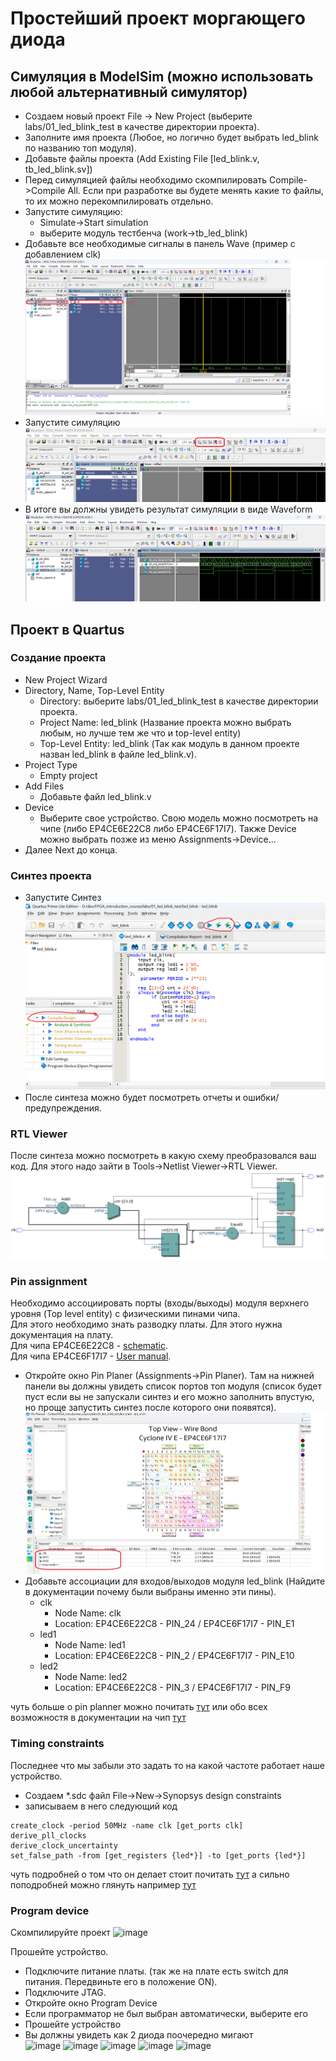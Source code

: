# Простейший проект моргающего диода

## Симуляция в ModelSim (можно использовать любой альтернативный симулятор)

* Создаем новый проект File -> New Project (выберите labs/01_led_blink_test в качестве директории проекта).
* Заполните имя проекта (Любое, но логично будет выбрать led_blink по названию топ модуля).
* Добавьте файлы проекта (Add Existing File [led_blink.v, tb_led_blink.sv])
* Перед симуляцией файлы необходимо скомпилировать Compile->Compile All. Если при разработке вы будете менять какие то файлы, то их можно перекомпилировать отдельно.
* Запустите симуляцию: 
    * Simulate->Start simulation
    * выберите модуль тестбенча (work->tb_led_blink)
* Добавьте все необходимые сигналы в панель Wave (пример с добавлением clk)
![sim_add_to_wave](readme_data/simulation_add_to_wave.png)
* Запустите симуляцию
![sim_start](readme_data/simulation_start.png)
* В итоге вы должны увидеть результат симуляции в виде Waveform
![sim_result](readme_data/simulation_result.png)
## Проект в Quartus

### Создание проекта
* New Project Wizard
* Directory, Name, Top-Level Entity
    * Directory: выберите labs/01_led_blink_test в качестве директории проекта.
    * Project Name: led_blink (Название проекта можно выбрать любым, но лучше тем же что и top-level entity)
    * Top-Level Entity: led_blink (Так как модуль в данном проекте назван led_blink в файле led_blink.v).
*  Project Type
    *  Empty project
*  Add Files
    *  Добавьте файл led_blink.v
*  Device
    *  Выберите свое устройство. Свою модель можно посмотреть на чипе (либо EP4CE6E22C8 либо EP4CE6F17I7). Также Device можно выбрать позже из меню Assignments->Device...
*  Далее Next до конца.
### Синтез проекта
* Запустите Синтез ![compile button](readme_data/compile_button.png)
* После синтеза можно будет посмотреть отчеты и ошибки/предупреждения.
### RTL Viewer
После синтеза можно посмотреть в какую схему преобразовался ваш код. Для этого надо зайти в Tools->Netlist Viewer->RTL Viewer. 
![rtl_viewer](readme_data/rtl_viewer.png)
### Pin assignment
Необходимо ассоциировать порты (входы/выходы) модуля верхнего уровня (Top level entity) с физическими пинами чипа.  
Для этого необходимо знать разводку платы. Для этого нужна документация на плату.  
Для чипа EP4CE6E22C8 - [schematic](https://github.com/BusseAA/FPGA_introduction_course/blob/main/docs/schematic_v200.pdf).  
Для чипа EP4CE6F17I7 - [User manual](https://github.com/BusseAA/FPGA_introduction_course/blob/main/docs/AX301_English_ug_V1.0.pdf).  
* Откройте окно Pin Planer (Assignments->Pin Planer). Там на нижней панели вы должны увидеть список портов топ модуля (список будет пуст если вы не запускали синтез и его можно заполнить впустую, но проще запустить синтез после которого они появятся).![sim_result](readme_data/pin_planner_ports.png)
* Добавьте ассоциации для входов/выходов модуля led_blink (Найдите в документации почему были выбраны именно эти пины).
  * clk
    * Node Name: clk
    * Location: EP4CE6E22C8 - PIN_24 / EP4CE6F17I7 - PIN_E1
  * led1
    * Node Name: led1
    * Location: EP4CE6E22C8 - PIN_2 / EP4CE6F17I7 - PIN_E10
  * led2
    * Node Name: led2
    * Location: EP4CE6E22C8 - PIN_3 / EP4CE6F17I7 - PIN_F9

чуть больше о pin planner можно почитать [тут](https://robotclass.ru/articles/fpga-quartus-pin-planner/) или обо всех возможностя в документации на чип [тут](../../docs/cyclone4-handbook.pdf)

### Timing constraints
Последнее что мы забыли это задать то на какой частоте работает наше устройство.
* Создаем *.sdc файл File->New->Synopsys design constraints
* записываем в него следующий код
```
create_clock -period 50MHz -name clk [get_ports clk]
derive_pll_clocks
derive_clock_uncertainty
set_false_path -from [get_registers {led*}] -to [get_ports {led*}]
```
чуть подробней о том что он делает стоит почитать [тут](https://kit-e.ru/synopsys-design-constraint-yazyk-zadaniya-vremennyh-ogranichenij-na-primere-altera-timequest-chast-1/) а сильно поподробней можно глянуть например [тут](https://web02.gonzaga.edu/faculty/talarico/CP430/LEC/TimeQuest_User_Guide.pdf)

### Program device
Скомпилируйте проект
![image](https://github.com/user-attachments/assets/682f964f-9435-4fac-8aab-41c848633cee)

Прошейте устройство.
* Подключите питание платы. (так же на плате есть switch для питания. Передвиньте его в положение ON).
* Подключите JTAG.
* Откройте окно Program Device
* Если программатор не был выбран автоматически, выберите его
* Прошейте устройство
* Вы должны увидеть как 2 диода поочередно мигают  
![image](https://github.com/user-attachments/assets/7a9fc0ce-80a5-4c25-a408-0add8e10fd51)
![image](https://github.com/user-attachments/assets/0edfd76c-50b0-4e0b-ac60-8d9e9cd60f0e)
![image](https://github.com/user-attachments/assets/2d8497dd-3e92-43ca-bc6c-3d80f254a73b)
![image](https://github.com/user-attachments/assets/3a958238-9991-4790-8b7d-f2aa85d5907c)
![image](https://github.com/user-attachments/assets/a0df6264-ce63-4b35-9fbd-bd0e116a36b8)




